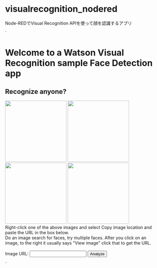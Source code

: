 # visualrecognition_nodered
Node-REDでVisual Recognition APIを使って顔を認識するアプリ

`<h1>Welcome to a Watson Visual Recognition sample Face Detection app</h1>
<H2>Recognize anyone?</H2>
<form  action="{{req._parsedUrl.pathname}}">
<img src="http://sysrun.haifa.il.ibm.com/ibm/history/exhibits/chairmen/images/watsonsr.jpg" height='200'/> 
<img src="http://www.awaken.com/wp-content/uploads/2015/05/forbes.jpg" height='200'/>  
<img src="https://upload.wikimedia.org/wikipedia/commons/thumb/5/52/LinuxCon_Europe_Linus_Torvalds_03.jpg/220px-LinuxCon_Europe_Linus_Torvalds_03.jpg" height='200'/>   
<img src="http://smashinghub.com/wp-content/uploads/2012/01/nb5.jpg" height='200'/>     
<br/>Right-click one of the above images and select Copy image location and paste the URL in the box below.<br>Do an image search for faces, try multiple faces. After you click on an image, to the right it usually says "View image" click that to get the URL.<br/>
<br>Image URL: <input type="text" name="imageurl"/>   
<input type="submit" value="Analyze"/>
</form>`
